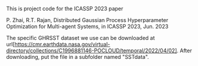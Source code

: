 This is project code for the ICASSP 2023 paper 

P. Zhai, R.T. Rajan, Distributed Gaussian Process Hyperparameter Optimization for Multi-agent Systems, in ICASSP 2023, Jun. 2023

The specific GHRSST dataset we use can be downloaded at url[https://cmr.earthdata.nasa.gov/virtual-directory/collections/C1996881146-POCLOUD/temporal/2022/04/02].
After downloading, put the file in a subfolder named "SSTdata".
